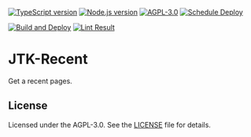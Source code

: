 [![TypeScript version][ts-badge]][typescript-4-2]
[![Node.js version][nodejs-badge]][nodejs]
[![AGPL-3.0][license-badge]][license]
[![Schedule Deploy][gha-cron-badge]][gha-cron-ci]

[![Build and Deploy][gha-push-badge]][gha-push-ci]
[![Lint Result][gha-lint-badge]][gha-lint-ci]

# JTK-Recent
Get a recent pages.

## License

Licensed under the AGPL-3.0. See the [LICENSE](https://github.com/MPThLee/JTK-Recent/blob/master/LICENSE) file for details.

[typescript-4-2]: https://www.typescriptlang.org/docs/handbook/release-notes/typescript-4-1.html
[ts-badge]: https://img.shields.io/badge/TypeScript-4.2-blue.svg
[nodejs-badge]: https://img.shields.io/badge/Node.js->=%2016.1-blue.svg
[nodejs]: https://nodejs.org/dist/latest-v14.x/docs/api/
[gha-cron-badge]: https://github.com/MPThLee/JTK-Recent/actions/workflows/cron.yml/badge.svg
[gha-cron-ci]: https://github.com/MPThLee/JTK-Recent/actions/workflows/cron.yml
[gha-push-badge]: https://github.com/MPThLee/JTK-Recent/actions/workflows/push.yml/badge.svg
[gha-push-ci]: https://github.com/MPThLee/JTK-Recent/actions/workflows/push.yml
[gha-lint-badge]: https://github.com/MPThLee/JTK-Recent/actions/workflows/lint.yml/badge.svg
[gha-lint-ci]: https://github.com/MPThLee/JTK-Recent/actions/workflows/lint.yml
[license-badge]: https://img.shields.io/badge/license-AGPL--3.0-blue.svg
[license]: https://github.com/MPThLee/JTK-Recent/blob/master/LICENSE
